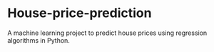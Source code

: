 # House-price-prediction
A machine learning project to predict house prices using regression algorithms in Python.
